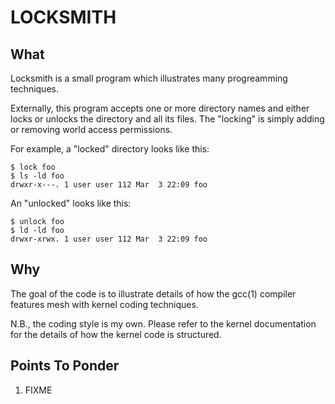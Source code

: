 LOCKSMITH
=========

What
----

Locksmith is a small program which illustrates many progreamming techniques.

Externally, this program accepts one or more directory names and either locks or unlocks the directory and all its files.  The "locking" is simply adding or removing world access permissions.

For example, a "locked" directory looks like this:

	$ lock foo
	$ ls -ld foo
	drwxr-x---. 1 user user 112 Mar  3 22:09 foo

An "unlocked" looks like this:

	$ unlock foo
	$ ld -ld foo
	drwxr-xrwx. 1 user user 112 Mar  3 22:09 foo

Why
---

The goal of the code is to illustrate details of how the gcc(1) compiler features mesh with kernel coding techniques.

N.B., the coding style is my own.  Please refer to the kernel documentation for the details of how the kernel code is structured.

Points To Ponder
----------------

1) FIXME
